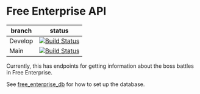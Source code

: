 # Free Enterprise API
|branch|status|
|---|---|
|Develop|[![Build Status](https://dev.azure.com/antidale/antidale/_apis/build/status/Antidale.FreeEnterprise.Api?branchName=develop)](https://dev.azure.com/antidale/antidale/_build/latest?definitionId=1&branchName=develop)|
|Main| [![Build Status](https://dev.azure.com/antidale/antidale/_apis/build/status/Antidale.FreeEnterprise.Api?branchName=main)](https://dev.azure.com/antidale/antidale/_build/latest?definitionId=1&branchName=main)|

Currently, this has endpoints for getting information about the boss battles in Free Enterprise.

See [free_enterprise_db](https://github.com/Antidale/free_enterprise_db) for how to set up the database.
